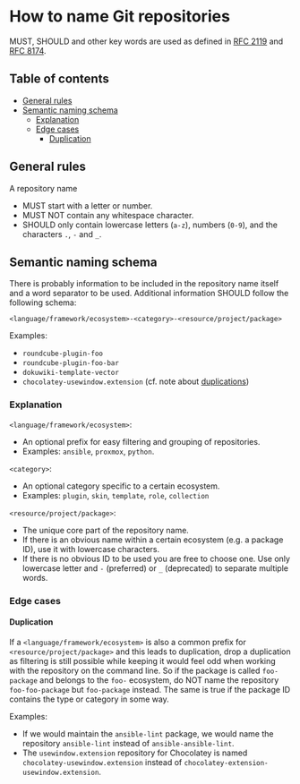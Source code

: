 # How to name Git repositories

MUST, SHOULD and other key words are used as defined in [RFC 2119](https://datatracker.ietf.org/doc/html/rfc2119) and [RFC 8174](https://datatracker.ietf.org/doc/html/rfc8174).


## Table of contents

* [General rules](#general-rules)
* [Semantic naming schema](#semantic-naming-schema)
  * [Explanation](#explanation)
  * [Edge cases](#edge-cases)
    * [Duplication](#duplication)


## General rules<a id="general-rules"></a>

A repository name

* MUST start with a letter or number.
* MUST NOT contain any whitespace character.
* SHOULD only contain lowercase letters (`a-z`), numbers (`0-9`), and the characters `.`, `-` and `_`.


## Semantic naming schema<a id="semantic-naming-schema"></a>

There is probably information to be included in the repository name itself and a word separator to be used. Additional information SHOULD follow the following schema:

```
<language/framework/ecosystem>-<category>-<resource/project/package>
```

Examples:

* `roundcube-plugin-foo`
* `roundcube-plugin-foo-bar`
* `dokuwiki-template-vector`
* `chocolatey-usewindow.extension` (cf. note about [duplications](#duplication))


### Explanation<a id="explanation"></a>

`<language/framework/ecosystem>`:

* An optional prefix for easy filtering and grouping of repositories.
* Examples: `ansible`, `proxmox`, `python`.

`<category>`:

* An optional category specific to a certain ecosystem.
* Examples: `plugin`, `skin`, `template`, `role`, `collection`

`<resource/project/package>`:

* The unique core part of the repository name.
* If there is an obvious name within a certain ecosystem (e.g. a package ID), use it with lowercase characters.
* If there is no obvious ID to be used you are free to choose one. Use only lowercase letter and `-` (preferred) or `_` (deprecated) to separate multiple words.


### Edge cases<a id="edge-cases"></a>

#### Duplication<a id="duplication"></a>

If a `<language/framework/ecosystem>` is also a common prefix for `<resource/project/package>` and this leads to duplication, drop a duplication as filtering is still possible while keeping it would feel odd when working with the repository on the command line. So if the package is called `foo-package` and belongs to the `foo-` ecosystem, do NOT name the repository `foo-foo-package` but `foo-package` instead. The same is true if the package ID contains the type or category in some way.

Examples:

* If we would maintain the `ansible-lint` package, we would name the repository `ansible-lint` instead of `ansible-ansible-lint`.
* The `usewindow.extension` repository for Chocolatey is named `chocolatey-usewindow.extension` instead of `chocolatey-extension-usewindow.extension`.

